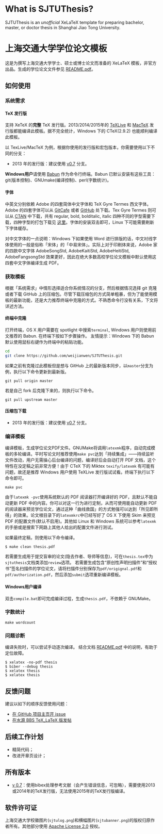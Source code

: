 # What is SJTUThesis?

SJTUThesis is an *unofficial* XeLaTeX template for preparing bachelor, master, or doctor thesis in Shanghai Jiao Tong University. 

# 上海交通大学学位论文模板

这是为撰写上海交通大学学士、硕士或博士论文而准备的 XeLaTeX 模板，非官方出品。生成的学位论文文件参见 [README.pdf][README]。

## 如何使用

### 系统需求

#### TeX 发行版

支持 XeTeX 的**完整** TeX 发行版。2013/2014/2015年的 [TeXLive](https://www.tug.org/texlive/) 和 [MacTeX](https://www.tug.org/mactex/) 发行版都能编译此模板。据不完全统计，Windows 下的 CTeX(2.9.2) 也能顺利编译此模板。

以 TexLive/MacTeX 为例，根据你使用的发行版和宏包版本，你需要使用以下不同的分支：

- 2013 年的发行版：建议使用 [v0.7](https://github.com/weijianwen/SJTUThesis/tree/v0.7) 分支。

**Windows用户**请使用 [Babun](http://babun.github.io/) 作为命令行终端。Babun 已默认安装有这些工具：git(版本控制)、GNUmake(编译控制)、perl(字数统计)。

#### 字体

中英文分别依赖 Adobe 的四套简体中文字体和 TeX Gyre Termes 西文字体。Adobe 的四套字体可以从 [GitCafe](https://gitcafe.com/billryan/resume/tree/zh_CN/fonts/zh_CN-Adobe) 或者 [GitHub](https://github.com/billryan/resume/tree/zh_CN/fonts/zh_CN-Adobe) 处下载。Tex Gyre Termes 则可以从 [CTAN](http://www.ctan.org/tex-archive/fonts/tex-gyre/fonts/opentype/public/tex-gyre) 中下载，共有 regular, bold, bolditalic, italic 四种不同的字型需要下载，四种字型的打包下载见 [这里](http://7xojrx.com1.z0.glb.clouddn.com/docs/TeX-Gyre-Termes.zip)。字体的安装双击即可，Linux 下可能需要刷新下字体缓存。

对中文字体的一点说明：Windows 下如果使用 Word 进行排版的话，中文衬线字体使用的一般是俗称「宋体」的「中易宋体」。实际上对于印刷体来说，Adobe 家的四款中文字体 AdobeSongStd, AdobeKaitiStd, AdobeHeitiStd, AdobeFangsongStd 效果更好，因此在绝大多数高校学位论文模板中默认使用这四套中文字体编译生成 PDF。

### 获取模板

根据「系统需求」中情形选择适合你系统情况的分支，然后根据情况选择 git 克隆或者下载 GitHub 上的压缩包。尽管下载压缩包的方式简单粗暴，但为了能使用模板的最新功能，还是大力推荐终端中克隆的方式。不熟悉命令行没有关系，下文将详述方法。

#### 终端中克隆

打开终端，OS X 用户需要在 spotlight 中搜索`terminal`, Windows 用户则使用前文推荐的 Babun. 在终端下按如下步骤操作。
友情提示：Windows 下的 Babun 默认使用鼠标右键作为终端中的粘贴功能。

```bash
cd
git clone https://github.com/weijianwen/SJTUThesis.git
```

如果之前有克隆过此模板但是想与 GitHub 上的最新版本同步，以`master`分支为例，执行以下命令更新到最新版。
```
git pull origin master
```
若是自己 fork 后克隆下来的，则执行以下命令。
```
git pull upstream master
```

#### 压缩包下载

- 2013 年的发行版：建议使用 [v0.7](https://github.com/weijianwen/SJTUThesis/archive/v0.7.zip) 分支。

### 编译模板

编译模板，生成学位论文PDF文件。GNUMake将调用`latexmk`程序，自动完成模板的多轮编译。平时写论文时推荐使用`make pvc`达到「持续集成」——持续监听文件改动，用户无需操心后台编译的问题，编译好后会自动打开 PDF 文档，这个特性在没定稿之前非常方便！由于 CTeX 下的 Miktex `texify/latexmk` 有可能有问题，故还是推荐 Windows 用户使用 TeXLive 发行版试试看。终端下执行以下命令即可。

```
make pvc
```

由于`latexmk -pvc`使用系统默认的 PDF 阅读器打开编译好的 PDF，且默认不能自动更新 PDF 中的内容。你可以对这一行为进行定制，从而可使用能自动更新 PDF 的阅读器来预览学位论文，通过这种「曲线救国」的方式勉强可以达到「所见即所得」的效果。论文根目录下的`latexmkrc`中已经写好了 OS X 下使用 Skim 来预览 PDF 的配置文件(默认不启用)。其他如 Linux 和 Windows 系统可以参考`latexmk`的手册或是搜索下网路上其他人给出的配置文件进行测试。

如果最终定稿，则使用以下命令编译。

```
$ make clean thesis.pdf
```

若需要生成用于提交盲审的论文(隐去作者、导师等信息)，可在`thesis.tex`中为`sjtuthesis`文档类添加`review`选项。 若需要生成包含“原创性声明扫描件”和“授权书”签名扫描件的学位论文，请将扫描件分别保存为`pdf/origignal.pdf`和`pdf/authorization.pdf`，然后添加`submit`选项重新编译模板。

#### Windows用户编译

双击`compile.bat`即可完成编译过程，生成`thesis.pdf`，不依赖于 GNUMake。

### 字数统计

```
make wordcount
```

### 问题诊断

编译失败时，可以尝试手动逐次编译。
结合文档 [README.pdf][README] 中的说明，有助于定位故障。
```
$ xelatex -no-pdf thesis
$ biber --debug thesis
$ xelatex thesis
$ xelatex thesis
```

## 反馈问题

建议以如下的顺序反馈使用问题：

* [在 GitHub 项目主页开 issue](https://github.com/weijianwen/sjtu-thesis-template-latex/issues)
* [在水源 BBS TeX_LaTeX 版发帖](https://bbs.sjtu.edu.cn/bbsdoc?board=TeX_LaTeX)

## 后续工作计划

* 精简代码；
* 改进开章页设计；

## 所有版本

* [v 0.7](https://github.com/weijianwen/SJTUThesis/tree/v0.7)：使用bibex处理参考文献（会产生错误信息，可忽略），需要使用2013或2014年的TeX发行版，无法使用2015年的TeX发行版编译。

## 软件许可证

上海交通大学校徽图片(`sjtulog.png`)和横幅图片(`sjtubanner.png`)的版权归原作者所有。其他部分使用 [Apache License 2.0](LICENSE) 授权。

[README]: https://s3.amazonaws.com/sjtuthesis/README.pdf
